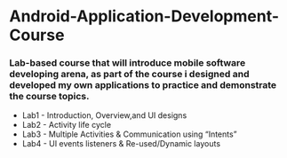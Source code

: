 # Android-Application-Development-Course
### Lab-based course that will introduce mobile software developing arena, as part of the course i designed and developed my own applications to practice and demonstrate the course topics.


 - Lab1 - Introduction, Overview,and UI designs
 - Lab2 - Activity life cycle
 - Lab3 - Multiple Activities & Communication using “Intents”
 - Lab4 - UI events listeners & Re-used/Dynamic layouts
